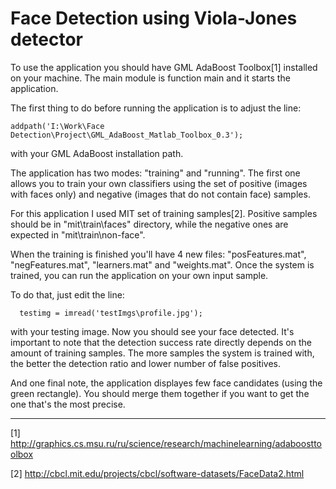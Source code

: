 Face Detection using Viola-Jones detector
==============

To use the application you should have GML AdaBoost Toolbox[1] installed on your machine. 
The main module is function main and it starts the application. 

The first thing to do before running the application is to adjust the line:

    addpath('I:\Work\Face Detection\Project\GML_AdaBoost_Matlab_Toolbox_0.3');

with your GML AdaBoost installation path.

The application has two modes: "training" and "running". The first one allows you to train your own classifiers using
the set of positive (images with faces only) and negative (images that do not contain face) samples.

For this application I used MIT set of training samples[2]. Positive samples should be in "mit\train\faces" directory,
while the negative ones are expected in "mit\train\non-face".

When the training is finished you'll have 4 new files: "posFeatures.mat", "negFeatures.mat", "learners.mat" and 
"weights.mat". Once the system is trained, you can run the application on your own input sample.

To do that, just edit the line:

      testimg = imread('testImgs\profile.jpg');

with your testing image. Now you should see your face detected. It's important to note that the detection success rate
directly depends on the amount of training samples. The more samples the system is trained with, the better the detection
ratio and lower number of false positives.

And one final note, the application displayes few face candidates (using the green rectangle). You should merge them
together if you want to get the one that's the most precise.

---

[1] http://graphics.cs.msu.ru/ru/science/research/machinelearning/adaboosttoolbox

[2] http://cbcl.mit.edu/projects/cbcl/software-datasets/FaceData2.html
